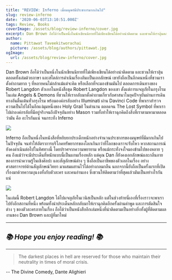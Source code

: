 ```yaml
---
title: "REVIEW: Inferno เมื่อมนุษย์มีประชากรมากเกินไป"
slug: review-inferno
date: '2020-06-03T13:10:51.000Z'
tags: Review, Books
coverImage: /assets/blog/review-inferno/cover.jpg
excerpt: Dan Brown ถือได้ว่าเป็นหนึ่งในนักเขียนนิยายที่ไม่เพียงเขียนได้อย่างน่าติดตาม และชวนให้เราลุ้นตลอดทั้งเล่มด้วยภาษา และสไตล์การดำเนินเรื่องอันเเป็นเอกลักษณ์ เขายังถือเป็นอีกคนหนึ่งที่ชวนเราตั้งคำถามยาก ๆ ที่หลายคนไม่กล้าแม้แต่จะคิด หรือเลือกที่จะมองข้ามมันไป ตลอดการเดินทางของ Robert Langdon ตัวเอกในหนังสือชุด Robert Langdon ของเขา ตั้งแต่การผจญภัยในกรุงโรม ในเล่ม Angels & Demons ที่ชวนให้เรากลับมาตั้งคำถามเกี่ยวกับศาสนาในยุคปัจจุบันผ่านการเดินทางอันตื่นเต้นทั่วกรุงโรม พร้อมองค์กรลับอย่าง Illuminati ผ่าน Davinci Code ที่พาเราสำรวจความเป็นไปได้ในอีกแง่มุมหนึ่งของ Holy Grail ในตำนาน ตลอดจน The Lost Symbol ที่พาเราไปผ่าองค์กรลับที่มีอยู่จริงจนถึงปัจจุบันอย่าง Mason รวมทั้งทำให้เราฉุกคิดถึงสิ่งที่เราตามหามาตลอดว่ามัน คือ อะไรกันแน่ จนกระทั่ง Inferno
author:
  name: Pittawat Taveekitworachai
  picture: /assets/blog/authors/pittawat.jpg
ogImage:
  url: /assets/blog/review-inferno/cover.jpg
---
```


Dan Brown ถือได้ว่าเป็นหนึ่งในนักเขียนนิยายที่ไม่เพียงเขียนได้อย่างน่าติดตาม และชวนให้เราลุ้นตลอดทั้งเล่มด้วยภาษา และสไตล์การดำเนินเรื่องอันเเป็นเอกลักษณ์ เขายังถือเป็นอีกคนหนึ่งที่ชวนเราตั้งคำถามยาก ๆ ที่หลายคนไม่กล้าแม้แต่จะคิด หรือเลือกที่จะมองข้ามมันไป ตลอดการเดินทางของ Robert Langdon ตัวเอกในหนังสือชุด Robert Langdon ของเขา ตั้งแต่การผจญภัยในกรุงโรม ในเล่ม Angels & Demons ที่ชวนให้เรากลับมาตั้งคำถามเกี่ยวกับศาสนาในยุคปัจจุบันผ่านการเดินทางอันตื่นเต้นทั่วกรุงโรม พร้อมองค์กรลับอย่าง Illuminati ผ่าน Davinci Code ที่พาเราสำรวจความเป็นไปได้ในอีกแง่มุมหนึ่งของ Holy Grail ในตำนาน ตลอดจน The Lost Symbol ที่พาเราไปผ่าองค์กรลับที่มีอยู่จริงจนถึงปัจจุบันอย่าง Mason รวมทั้งทำให้เราฉุกคิดถึงสิ่งที่เราตามหามาตลอดว่ามัน คือ อะไรกันแน่ จนกระทั่ง Inferno

![](https://images.unsplash.com/photo-1498036882173-b41c28a8ba34?ixlib=rb-1.2.1&amp;q=80&amp;fm=jpg&amp;crop=entropy&amp;cs=tinysrgb&amp;w=2000&amp;fit=max&amp;ixid=eyJhcHBfaWQiOjExNzczfQ)

Inferno ถือเป็นหนึ่งในหนังสือที่หยิบยกประเด็กหนักอย่างจำนวนประชากรของมนุษย์ที่มีมากเกินไปในปัจจุบัน จนทำให้อัตราการบริโภคทรัพยากรของโลกเกินกว่าที่โลกของเราจะรับไหว หากสถานการณ์ยังคงดำเนินต่อไปในทิศทางนี้ โดยปราศจากความพยายาม หรือแม้กระทั่งจงใจมองข้ามไปของหลาย ๆ คน ถึงแม้ว่าจะมีประเด็นที่หนักแบบนี้เป็นแกนเรื่องหลัก แต่คุณ Dan ก็ยังคงเอกลักษณ์และกลิ่นอายของการนำความรู้ในเชิงศิลปะ และสัญลักษณ์ต่าง ๆ ซึ่งถือเป็นอาชีพของตัวเอกในเรื่อง อย่าง ศาสตราจารย์ด้านสัญลักษณ์วิทยา มาผสมผสานไว้ได้อย่างกลมกลืน นอกจากนี้ยังถือเป็นครั้งแรกที่เปิดเรื่องมาด้วยความงุนงงทั้งกับตัวละคร และคนอ่านเอง ซึ่งชวนให้ติดตามว่าที่สุดแล้วมันเป็นอย่างไรกันแน่

![](https://images.unsplash.com/photo-1558271736-cd043ef2e855?ixlib=rb-1.2.1&amp;q=80&amp;fm=jpg&amp;crop=entropy&amp;cs=tinysrgb&amp;w=2000&amp;fit=max&amp;ixid=eyJhcHBfaWQiOjExNzczfQ)

ในเล่มนี้ Robert Langdon ได้ไปผจญภัยในเวนิสเป็นหลัก แต่ในช่วงท้ายนี่เองที่เรื่องราวจะพาเราไปยังอีกสถานที่หนึ่ง พร้อมทั้งนำประเด็นหลักกลับมาให้เราฉุกคิดอีกครั้งผ่านคำพูด และการตัดสินใจต่าง ๆ ของตัวละครภายในเรื่อง ถือได้ว่าเป็นหนังสืออีกเล่มหนึ่งที่น่าติดตามเป็นอย่างยิ่งทั้งผู้ที่ติดตามผลงานของ Dan Brown และผู้ที่มาใหม่

---

## *📚 Hope you enjoy reading! 📚*

---

> The darkest places in hell are reserved for those who maintain their neutrality in times of moral crisis.

-- The Divine Comedy, Dante Alighieri
